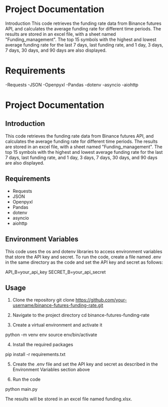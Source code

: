 # Project Documentation
Introduction
This code retrieves the funding rate data from Binance futures API, and calculates the average funding rate for different time periods. The results are stored in an excel file, with a sheet named "Funding_management". The top 15 symbols with the highest and lowest average funding rate for the last 7 days, last funding rate, and 1 day, 3 days, 7 days, 30 days, and 90 days are also displayed.

# Requirements

-Requests
-JSON
-Openpyxl
-Pandas
-dotenv
-asyncio
-aiohttp

# Project Documentation

## Introduction

This code retrieves the funding rate data from Binance futures API, and calculates the average funding rate for different time periods. The results are stored in an excel file, with a sheet named "Funding_management". The top 15 symbols with the highest and lowest average funding rate for the last 7 days, last funding rate, and 1 day, 3 days, 7 days, 30 days, and 90 days are also displayed.

## Requirements

- Requests
- JSON
- Openpyxl
- Pandas
- dotenv
- asyncio
- aiohttp

## Environment Variables

This code uses the os and dotenv libraries to access environment variables that store the API key and secret. To run the code, create a file named .env in the same directory as the code and set the API key and secret as follows:

API_B=your_api_key
SECRET_B=your_api_secret


## Usage

1. Clone the repository
git clone https://github.com/your-username/binance-futures-funding-rate.git


2. Navigate to the project directory
cd binance-futures-funding-rate
 

3. Create a virtual environment and activate it

python -m venv env
source env/bin/activate


4. Install the required packages

pip install -r requirements.txt


5. Create the .env file and set the API key and secret as described in the Environment Variables section above

6. Run the code

python main.py


The results will be stored in an excel file named funding.xlsx.

